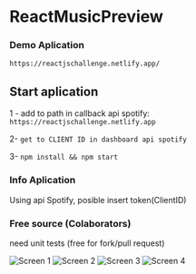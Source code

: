# ReactMusicPreview

### Demo Aplication
`https://reactjschallenge.netlify.app/`

## Start aplication
1 - add to path in callback api spotify: 
`https://reactjschallenge.netlify.app`

2- `get to CLIENT ID in dashboard api spotify`

3- `npm install && npm start`

### Info Aplication
Using api Spotify, posible insert token(ClientID)

### Free source (Colaborators)
need unit tests (free for fork/pull request)

![Screen 1](https://github.com/rodyrafa/challenge/raw/master/imgs/home_1.jpg)
![Screen 2](https://github.com/rodyrafa/challenge/raw/master/imgs/home_2.jpg)
![Screen 3](https://github.com/rodyrafa/challenge/raw/master/imgs/list.jpg)
![Screen 4](https://github.com/rodyrafa/challenge/raw/master/imgs/guide.jpg)
